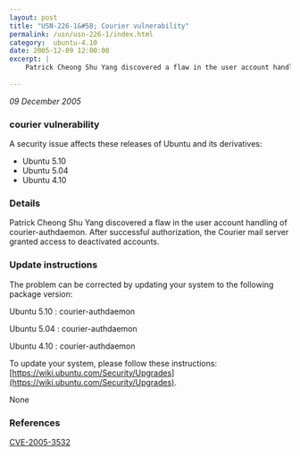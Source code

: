 ```yaml
---
layout: post
title: "USN-226-1&#58; Courier vulnerability"
permalink: /usn/usn-226-1/index.html
category:  ubuntu-4.10
date: 2005-12-09 12:00:00
excerpt: |
    Patrick Cheong Shu Yang discovered a flaw in the user account handling of courier-authdaemon. After successful authorization, the Courier mail server granted access to deactivated accounts.
    
--- 
```

 
 

*09 December 2005*

### courier vulnerability

A security issue affects these releases of Ubuntu and its derivatives:

* Ubuntu 5.10
* Ubuntu 5.04
* Ubuntu 4.10

### Details

Patrick Cheong Shu Yang discovered a flaw in the user account handling of courier-authdaemon. After successful authorization, the Courier mail server granted access to deactivated accounts.

### Update instructions

The problem can be corrected by updating your system to the following package version:

Ubuntu 5.10
 : courier-authdaemon 

Ubuntu 5.04
 : courier-authdaemon 

Ubuntu 4.10
 : courier-authdaemon 

To update your system, please follow these instructions: [https://wiki.ubuntu.com/Security/Upgrades](https://wiki.ubuntu.com/Security/Upgrades).

None

### References

 
 [CVE-2005-3532](http://people.ubuntu.com/~ubuntu-security/cve/CVE-2005-3532)
 

